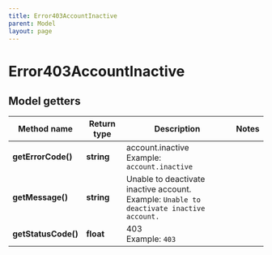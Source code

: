 ```yaml
---
title: Error403AccountInactive
parent: Model
layout: page
---
```


# Error403AccountInactive

## Model getters

Method name | Return type | Description | Notes
------------ | ------------- | ------------- | -------------
**getErrorCode()** | **string** | account.inactive <br>Example: `account.inactive` |
**getMessage()** | **string** | Unable to deactivate inactive account. <br>Example: `Unable to deactivate inactive account.` |
**getStatusCode()** | **float** | 403 <br>Example: `403` |

